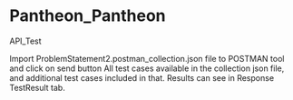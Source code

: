 # Pantheon_Pantheon
API_Test

Import ProblemStatement2.postman_collection.json file to POSTMAN tool and click on send button
All test cases available in the collection json file, and additional test cases included in that. Results can see in Response TestResult tab.

